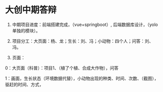 # 大创中期答辩

1. 中期项目进度：前端搭建完成，（vue+springboot）, 后端数据库设计，（yolo单独的模块）。

2. 项目分工：大页面：杨、龙；生长：刘、冯；小动物：四个人；问答：刘、冯。

3. 页面：

0：大页面（科普）：项目1、（植了个植、合成大作物），问答

1：画面，生长状态（环境数据代替），小动物出现的种类、时间、次数、（截图），驱赶的时间、方式，

